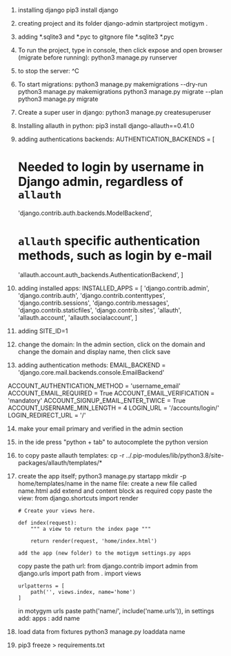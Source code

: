 1. installing django
pip3 install django

2. creating project and its folder
django-admin startproject motigym .

3. adding *.sqlite3 and *.pyc to gitgnore file
*.sqlite3
*.pyc

4. To run the project, type in console, then click expose and open browser (migrate before running):
python3 manage.py runserver

5. to stop the server:
^C 

6. To start migrations:
python3 manage.py makemigrations --dry-run
python3 manage.py makemigrations 
python3 manage.py migrate --plan
python3 manage.py migrate

7. Create a super user in django:
python3 manage.py createsuperuser

<!-- simocaso
simonecasoni97@gmail.com
199! -->

8. Installing allauth in python:
pip3 install django-allauth==0.41.0

9. adding authentications backends:
AUTHENTICATION_BACKENDS = [
    # Needed to login by username in Django admin, regardless of `allauth`
    'django.contrib.auth.backends.ModelBackend',

    # `allauth` specific authentication methods, such as login by e-mail
    'allauth.account.auth_backends.AuthenticationBackend',
]

10. adding installed apps:
INSTALLED_APPS = [
    'django.contrib.admin',
    'django.contrib.auth',
    'django.contrib.contenttypes',
    'django.contrib.sessions',
    'django.contrib.messages',
    'django.contrib.staticfiles',
    'django.contrib.sites',
    'allauth',
    'allauth.account',
    'allauth.socialaccount',
]

11. adding SITE_ID=1

12. change the domain:
In the admin section, click on the domain and change the domain and display name,
then click save

13. adding authentication methods:
EMAIL_BACKEND = 'django.core.mail.backends.console.EmailBackend'

ACCOUNT_AUTHENTICATION_METHOD = 'username_email'
ACCOUNT_EMAIL_REQUIRED = True
ACCOUNT_EMAIL_VERIFICATION = 'mandatory'
ACCOUNT_SIGNUP_EMAIL_ENTER_TWICE = True
ACCOUNT_USERNAME_MIN_LENGTH = 4
LOGIN_URL = '/accounts/login/'
LOGIN_REDIRECT_URL = '/'

14. make your email primary and verified in the admin section

15. in the ide press "python + tab" to autocomplete the python version

16. to copy paste allauth templates:
cp -r ../.pip-modules/lib/python3.8/site-packages/allauth/templates/*

17. create the app itself;
    python3 manage.py startapp <home>
    mkdir -p home/templates/name
    in the name file: create a new file called name.html
    add extend and content block as required
    copy paste the view:
        from django.shortcuts import render

        # Create your views here.

        def index(request):
            """ a view to return the index page """

            return render(request, 'home/index.html')

        add the app (new folder) to the motigym settings.py apps
    copy paste the path url:
        from django.contrib import admin
        from django.urls import path
        from . import views

        urlpatterns = [
            path('', views.index, name='home')
        ]
    in motygym urls paste
        path('name/', include('name.urls')),
    in settings add:
        apps : add name

18.  load data from fixtures
python3 manage.py loaddata name

19. pip3 freeze > requirements.txt